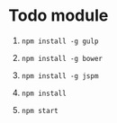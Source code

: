 # Todo module

1. `npm install -g gulp`

2. `npm install -g bower`

3. `npm install -g jspm`

4. `npm install`

5. `npm start`